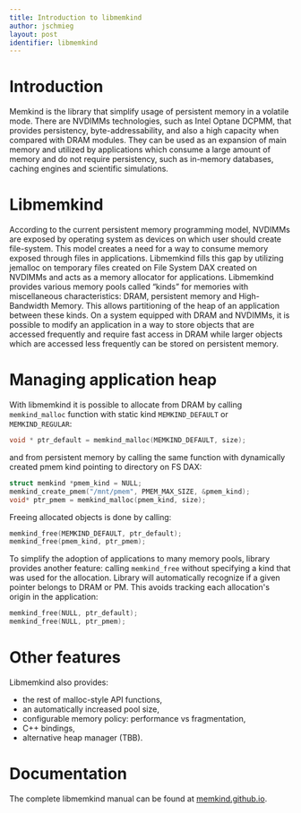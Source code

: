```yaml
---
title: Introduction to libmemkind
author: jschmieg
layout: post
identifier: libmemkind
---
```



# Introduction

Memkind is the library that simplify usage of persistent memory in a
volatile mode. There are NVDIMMs technologies, such as Intel Optane DCPMM, that
provides persistency, byte-addressability, and also a high capacity when
compared with DRAM modules. They can be used as an
expansion of main memory and utilized by applications which consume
a large amount of memory and do not require persistency, such as in-memory
databases, caching engines and scientific simulations.

# Libmemkind

According to the current persistent memory programming model, NVDIMMs are
exposed by operating system as devices on which user should create file-system.
This model creates a need for a way to consume memory exposed through files in
applications. Libmemkind fills this gap
by utilizing jemalloc on temporary files created on File System DAX created on
NVDIMMs and acts as a memory allocator for applications.
Libmemkind provides various memory pools called “kinds” for memories with
miscellaneous characteristics: DRAM, persistent memory and High-Bandwidth
Memory. This allows partitioning of the heap of an application between these
kinds. On a system equipped with DRAM and NVDIMMs, it is possible to modify
an application in a way to store objects that are accessed frequently and
require fast access in DRAM while larger objects which are accessed less
frequently can be stored on persistent memory.

# Managing application heap

With libmemkind it is possible to allocate from DRAM by calling `memkind_malloc`
function with static kind `MEMKIND_DEFAULT` or `MEMKIND_REGULAR`:
```c
void * ptr_default = memkind_malloc(MEMKIND_DEFAULT, size);
```
and from persistent memory by calling the same function with dynamically created
pmem kind pointing to directory on FS DAX:
```c
struct memkind *pmem_kind = NULL;
memkind_create_pmem("/mnt/pmem", PMEM_MAX_SIZE, &pmem_kind);
void* ptr_pmem = memkind_malloc(pmem_kind, size);
```

Freeing allocated objects is done by calling:
```c
memkind_free(MEMKIND_DEFAULT, ptr_default);
memkind_free(pmem_kind, ptr_pmem);
```
To simplify the adoption of applications to many memory pools, library provides
another feature:
calling `memkind_free` without specifying a kind that was used
for the allocation. Library will automatically recognize if a given pointer
belongs to DRAM or PM. This avoids tracking each allocation's origin in the
application:
```c
memkind_free(NULL, ptr_default);
memkind_free(NULL, ptr_pmem);
```

# Other features
Libmemkind also provides:
* the rest of malloc-style API functions,
* an automatically increased pool size,
* configurable memory policy: performance vs fragmentation,
* C++ bindings,
* alternative heap manager (TBB).


# Documentation
The complete libmemkind manual can be found at
[memkind.github.io](https://memkind.github.io/memkind/man_pages/memkind.html).
